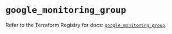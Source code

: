 # `google_monitoring_group`

Refer to the Terraform Registry for docs: [`google_monitoring_group`](https://registry.terraform.io/providers/hashicorp/google/6.48.0/docs/resources/monitoring_group).
